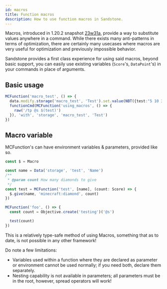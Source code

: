```yaml
---
id: macros
title: Function macros
description: How to use function macros in Sandstone.
---
```


Macros, introduced in 1.20.2 snapshot [23w31a](https://quiltmc.org/en/mc-patchnotes/#23w31a), provide a way to substitute values anywhere in a command. While there exists many anti-patterns in terms of optimization, there are certainly many usecases where macros are very useful for optimization and previously impossible behavior.

Sandstone provides a first class experience for using said macros, beyond basic support, you can easily use existing variables (`Score`'s, `DataPoint`'s) in your commands in place of arguments.

## Basic usage

```ts
MCFunction('macro_test', () => {
  data.modify.storage('macro_test', 'Test').set.value(NBT({test:"5 10 37"}))
  functionCmd(MCFunction('using_macros', () => {
    raw('/tp @s $(test)')
  }), 'with', 'storage', 'macro_test', 'Test')
})
```

## Macro variable

MCFunction's can have environment variables & parameters, provided like so.

```ts
const $ = Macro

const name = Data('storage', 'test', 'Name')
/**
 * @param count How many diamonds to give
 */
const test = MCFunction('test', [name], (count: Score) => {
  $.give(name, 'minecraft:diamond', count)
})

MCFunction('foo', () => {
  const count = Objective.create('testing')('@s')

  test(count)
})
```

This is a relatively type-safe method of using Macros, something that as to date, is not possible in any other framework!

Do note a few limitations:
 - Variables used within a function where they are declared as parameter or environment cannot be used normally; if you need both, declare them separately.
 - Nesting capability is not available in parameters; all parameters must be in the root, however, spread operators will work!